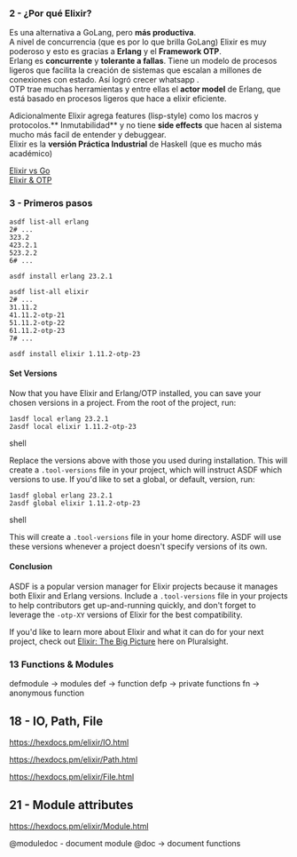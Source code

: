 ### 2 - ¿Por qué Elixir?
Es una alternativa a GoLang, pero **más productiva**.  
A nivel de concurrencia (que es por lo que brilla GoLang) Elixir es muy poderoso y esto es gracias a **Erlang** y el **Framework OTP**.  
Erlang es **concurrente** y **tolerante a fallas**. Tiene un modelo de procesos ligeros que facilita la creación de sistemas que escalan a millones de conexiones con estado. Así logró crecer whatsapp .  
OTP trae muchas herramientas y entre ellas el **actor model** de Erlang, que está basado en procesos ligeros que hace a elixir eficiente.

Adicionalmente Elixir agrega features (lisp-style) como los macros y protocolos.** Inmutabilidad** y no tiene **side effects** que hacen al sistema mucho más facil de entender y debuggear.  
Elixir es la **versión Práctica Industrial** de Haskell (que es mucho más académico)

[Elixir vs Go](https://www.cogini.com/blog/advantages-of-elixir-vs-golang/)  
[Elixir & OTP](https://serokell.io/blog/elixir-otp-guide)

### 3 - Primeros pasos
```shell
asdf list-all erlang
2# ...
323.2
423.2.1
523.2.2
6# ...
```

```shell
asdf install erlang 23.2.1
```

```shell
asdf list-all elixir
2# ...
31.11.2
41.11.2-otp-21
51.11.2-otp-22
61.11.2-otp-23
7# ...
```

```shell
asdf install elixir 1.11.2-otp-23
```

#### Set Versions

Now that you have Elixir and Erlang/OTP installed, you can save your chosen versions in a project. From the root of the project, run:

```shell
1asdf local erlang 23.2.1
2asdf local elixir 1.11.2-otp-23
```

shell

Replace the versions above with those you used during installation. This will create a `.tool-versions` file in your project, which will instruct ASDF which versions to use. If you'd like to set a global, or default, version, run:

```shell
1asdf global erlang 23.2.1
2asdf global elixir 1.11.2-otp-23
```

shell

This will create a `.tool-versions` file in your home directory. ASDF will use these versions whenever a project doesn't specify versions of its own.

#### Conclusion

ASDF is a popular version manager for Elixir projects because it manages both Elixir and Erlang versions. Include a `.tool-versions` file in your projects to help contributors get up-and-running quickly, and don't forget to leverage the `-otp-XY` versions of Elixir for the best compatibility.

If you'd like to learn more about Elixir and what it can do for your next project, check out [Elixir: The Big Picture](https://app.pluralsight.com/library/courses/elixir-big-picture/) here on Pluralsight.

### 13 Functions & Modules

defmodule -> modules
def -> function
defp -> private functions
fn -> anonymous function

## 18 - IO, Path, File

https://hexdocs.pm/elixir/IO.html

https://hexdocs.pm/elixir/Path.html

https://hexdocs.pm/elixir/File.html

## 21 - Module attributes
https://hexdocs.pm/elixir/Module.html

@moduledoc - document module
@doc -> document functions